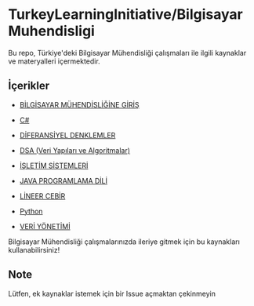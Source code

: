 # TurkeyLearningInitiative/BilgisayarMuhendisligi

Bu repo, Türkiye'deki Bilgisayar Mühendisliği çalışmaları ile ilgili kaynaklar ve materyalleri içermektedir.

## İçerikler
  
- [BİLGİSAYAR MÜHENDİSLİĞİNE GİRİŞ](https://github.com/ayyucedemirbas/TurkeyLearningInitiative/tree/main/BilgisayarMuhendisligi/B%C4%B0LG%C4%B0SAYAR%20M%C3%9CHEND%C4%B0SL%C4%B0%C4%9E%C4%B0NE%20G%C4%B0R%C4%B0%C5%9E)

- [C#](https://github.com/ayyucedemirbas/TurkeyLearningInitiative/tree/main/BilgisayarMuhendisligi/C%23)

- [DİFERANSİYEL DENKLEMLER](https://github.com/ayyucedemirbas/TurkeyLearningInitiative/tree/main/BilgisayarMuhendisligi/D%C4%B0FERANS%C4%B0YEL%20DENKLEMLER)

- [DSA (Veri Yapıları ve Algoritmalar)](https://github.com/ayyucedemirbas/TurkeyLearningInitiative/tree/main/BilgisayarMuhendisligi/DSA)

- [İŞLETİM SİSTEMLERİ](https://github.com/ayyucedemirbas/TurkeyLearningInitiative/tree/main/BilgisayarMuhendisligi/%C4%B0%C5%9ELET%C4%B0M%20S%C4%B0STEMLER%C4%B0)

- [JAVA PROGRAMLAMA DİLİ](https://github.com/ayyucedemirbas/TurkeyLearningInitiative/tree/main/BilgisayarMuhendisligi/JAVA%20PROGRAMLAMA%20D%C4%B0L%C4%B0)

- [LİNEER CEBİR](https://github.com/ayyucedemirbas/TurkeyLearningInitiative/tree/main/BilgisayarMuhendisligi/L%C4%B0NEER%20CEB%C4%B0R)

- [Python](https://github.com/ayyucedemirbas/TurkeyLearningInitiative/tree/main/BilgisayarMuhendisligi/Python)

- [VERİ YÖNETİMİ](https://github.com/ayyucedemirbas/TurkeyLearningInitiative/tree/main/BilgisayarMuhendisligi/VER%C4%B0%20Y%C3%96NET%C4%B0M%C4%B0)
  
Bilgisayar Mühendisliği çalışmalarınızda ileriye gitmek için bu kaynakları kullanabilirsiniz!

## Note
Lütfen, ek kaynaklar istemek için bir Issue açmaktan çekinmeyin


